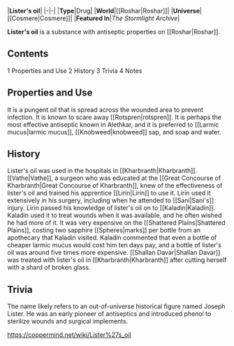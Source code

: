 |**Lister's oil**|
|-|-|
|**Type**|Drug|
|**World**|[[Roshar\|Roshar]]|
|**Universe**|[[Cosmere\|Cosmere]]|
|**Featured In**|*The Stormlight Archive*|

**Lister's oil** is a substance with antiseptic properties on [[Roshar\|Roshar]].

## Contents

1 Properties and Use
2 History
3 Trivia
4 Notes


## Properties and Use
It is a pungent oil that is spread across the wounded area to prevent infection. It is known to scare away [[Rotspren\|rotspren]]. It is perhaps the most effective antiseptic known in Alethkar, and it is preferred to [[Larmic mucus\|larmic mucus]], [[Knobweed\|knobweed]] sap, and soap and water.

## History
Lister's oil was used in the hospitals in [[Kharbranth\|Kharbranth]]. [[Vathe\|Vathe]], a surgeon who was educated at the [[Great Concourse of Kharbranth\|Great Concourse of Kharbranth]], knew of the effectiveness of lister's oil and trained his apprentice [[Lirin\|Lirin]] to use it. Lirin used it extensively in his surgery, including when he attended to [[Sani\|Sani's]] injury.
Lirin passed his knowledge of lister's oil on to [[Kaladin\|Kaladin]]. Kaladin used it to treat wounds when it was available, and he often wished he had more of it. It was very expensive on the [[Shattered Plains\|Shattered Plains]], costing two sapphire [[Spheres\|marks]] per bottle from an apothecary that Kaladin visited. Kaladin commented that even a bottle of cheaper larmic mucus would cost him ten days pay, and a bottle of lister's oil was around five times more expensive.
[[Shallan Davar\|Shallan Davar]] was treated with lister's oil in [[Kharbranth\|Kharbranth]] after cutting herself with a shard of broken glass.

## Trivia
The name likely refers to an out-of-universe historical figure named Joseph Lister. He was an early pioneer of antiseptics and introduced phenol to sterilize wounds and surgical implements.


https://coppermind.net/wiki/Lister%27s_oil